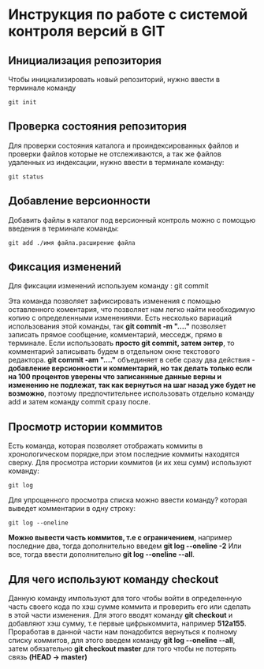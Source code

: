 # **Инструкция по работе с системой контроля версий в GIT**

## **Инициализация репозитория**

Чтобы инициализировать новый репозиторий, нужно ввести в терминале команду

    git init


## **Проверка состояния репозитория**

Для проверки состояния каталога и проиндексированных файлов и проверки файлов которые не отслеживаются, а так же файлов удаленных из индексации, нужно ввести в терминале команду:

    git status


## **Добавление версионности**

Добавить файлы в каталог под версионный контроль можно с помощью введения в терминале команды:

    git add ./имя файла.расширение файла


## **Фиксация изменений**

Для фиксации изменений используем команду :
    git commit

Эта команда позволяет зафиксировать изменения с  помощью оставленного коментария, что позволяет нам легко найти необходимую копию с определенными изменениями. Есть несколько вариаций использования этой команды, так  **git commit -m "...."** позволяет записать прямое сообщение, комментарий, месседж, прямо в терминале. Если использовать **просто git commit, затем энтер**, то комментарий записывать будем в отдельном окне текстового редактора. **git commit -am "...."** объединяет в себе сразу два действия - **добавление версионности и комментарий, но так делать только если на 100 процентов уверены что записаннные данные верны и изменению не подлежат, так как вернуться на шаг назад уже будет не возможно**, поэтому предпочтительнее использовать отдельно команду add и затем команду commit сразу после. 

## **Просмотр истории коммитов**

Есть команда, которая позволяет отображать коммиты в хронологическом порядке,при этом  последние коммиты находятся сверху. Для просмотра истории коммитов (и их хеш сумм) используют команду:

    git log

Для упрощенного просмотра списка можно ввести команду? которая выведет комментарии в одну строку:

    git log --oneline

**Можно вывести часть коммитов, т.е с ограничением**, например последние два, тогда дополнительно введем **git log --oneline -2** Или все, тогда ввести дополнительно **git log --oneline --all**.

## **Для чего используют команду checkout**

Данную команду импользуют для того чтобы войти в определенную часть своего кода по хэш сумме коммита и проверить его или сделать в этой части изменения. Для этого вводят команду **git checkout** и добавляют хэш сумму, т.е первые цифрыкоммита, например **512a155**. Проработав в данной части нам понадобится вернуться к полному списку коммитов, для этого введем команду **git log --oneline --all**, затем обязательно **git checkout master** для того чтобы не потерять связь **(HEAD -> master)**





